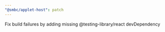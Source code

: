 ```yaml
---
"@smbc/applet-host": patch
---
```


Fix build failures by adding missing @testing-library/react devDependency